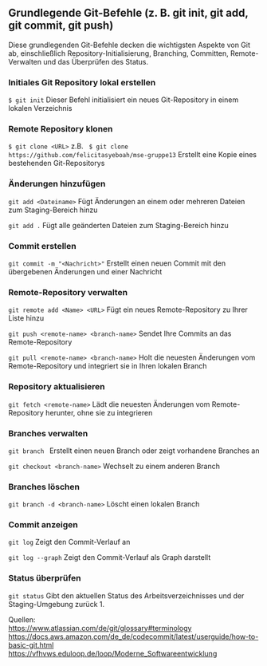 ## Grundlegende Git-Befehle (z. B. git init, git add, git commit, git push)

Diese grundlegenden Git-Befehle decken die wichtigsten Aspekte von Git ab, 
einschließlich Repository-Initialisierung, Branching, Committen, Remote-Verwalten 
und das Überprüfen des Status. 

### Initiales Git Repository lokal erstellen

`$ git init`
Dieser Befehl initialisiert ein neues Git-Repository in einem lokalen Verzeichnis

### Remote Repository klonen 
`$ git clone <URL>` z.B. ` $ git clone https://github.com/felicitasyeboah/mse-gruppe13`
Erstellt eine Kopie eines bestehenden Git-Repositorys

### Änderungen hinzufügen
`git add <Dateiname>` Fügt Änderungen an einem oder mehreren Dateien zum Staging-Bereich hinzu

`git add .` Fügt alle geänderten Dateien zum Staging-Bereich hinzu

### Commit erstellen
`git commit -m "<Nachricht>"` Erstellt einen neuen Commit mit den übergebenen Änderungen und einer Nachricht

### Remote-Repository verwalten

`git remote add <Name> <URL>` Fügt ein neues Remote-Repository zu Ihrer Liste hinzu

`git push <remote-name> <branch-name>` Sendet Ihre Commits an das Remote-Repository

`git pull <remote-name> <branch-name>` Holt die neuesten Änderungen vom Remote-Repository und integriert sie in Ihren lokalen Branch

### Repository aktualisieren
`git fetch <remote-name>` Lädt die neuesten Änderungen vom Remote-Repository herunter, ohne sie zu integrieren

### Branches verwalten
`git branch
` Erstellt einen neuen Branch oder zeigt vorhandene Branches an

`git checkout <branch-name>` Wechselt zu einem anderen Branch

### Branches löschen
`git branch -d <branch-name>` Löscht einen lokalen Branch

### Commit anzeigen
`git log` Zeigt den Commit-Verlauf an

`git log --graph` Zeigt den Commit-Verlauf als Graph darstellt

### Status überprüfen
`git status` Gibt den aktuellen Status des Arbeitsverzeichnisses und der Staging-Umgebung zurück 1.

Quellen:  
https://www.atlassian.com/de/git/glossary#terminology  
https://docs.aws.amazon.com/de_de/codecommit/latest/userguide/how-to-basic-git.html  
https://vfhvws.eduloop.de/loop/Moderne_Softwareentwicklung